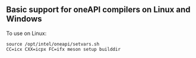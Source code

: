 ## Basic support for oneAPI compilers on Linux and Windows

To use on Linux:

```
source /opt/intel/oneapi/setvars.sh
CC=icx CXX=icpx FC=ifx meson setup builddir
```
